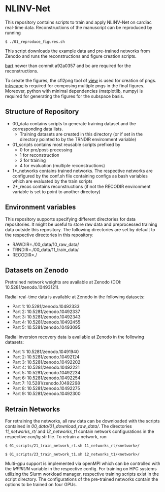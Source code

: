 # NLINV-Net

This repository contains scripts to train and apply NLINV-Net on cardiac real-time data.
Reconstructions of the manuscript can be reproduced by running
```
$ ./01_reproduce_figures.sh
```
This script downloads the example data and pre-trained networks from Zenodo and runs the reconstructions and figure creation scripts.

[bart](https://github.com/mrirecon/bart) newer than commit a92a0357 and bc are required for the reconstructions.

To create the figures, the cfl2png tool of [view](https://github.com/mrirecon/view) is used for creation of pngs. [inkscape](https://inkscape.org/de/) is required for composing multiple pngs in the final figures. Moreover, python with minimal dependencies (matplotlib, numpy) is required for generating the figures for the subspace basis.

## Structure of Repository

* 00_data contains scripts to generate training dataset and the corresponding data lists.
  * Training datasets are created in this directory (or if set in the directory pointed to by the TRNDIR environment variable)
* 01_scripts contains most reusable scripts prefixed by
  * 0 for pre/post-processing
  * 1 for reconstruction
  * 2 for training
  * 4 for evaluation (multiple reconstructions)
* 1*_networks contains trained networks. The respective networks are configured by the conf.sh file containing configs as bash variables which are evaluated by the train scripts
* 2*_recos contains reconstructions (if not the RECODIR environment variable is set to point to another directory)

## Environment variables
This repository supports specifying different directories for data repositories.
It might be useful to store raw data and preprocessed training data outside this repository.
The following directories are set by default to the respective directories in this repository:
* RAWDIR=./00_data/10_raw_data/
* TRNDIR=./00_data/11_train_data/
* RECODIR=./


## Datasets on Zenodo

Pretrained network weights are available at Zenodo (DOI: 10.5281/zenodo.10493121). 

Radial real-time data is available at Zenodo in the following datasets:
* Part 1: 10.5281/zenodo.10492333
* Part 2: 10.5281/zenodo.10492337
* Part 3: 10.5281/zenodo.10492343
* Part 4: 10.5281/zenodo.10492455
* Part 5: 10.5281/zenodo.10493095

Radial inversion recovery data is available at Zenodo in the following datasets:
* Part 1: 10.5281/zenodo.10491940
* Part 2: 10.5281/zenodo.10492124
* Part 3: 10.5281/zenodo.10492202
* Part 4: 10.5281/zenodo.10492221
* Part 5: 10.5281/zenodo.10492234
* Part 6: 10.5281/zenodo.10492254
* Part 7: 10.5281/zenodo.10492268
* Part 8: 10.5281/zenodo.10492275
* Part 9: 10.5281/zenodo.10492300

## Retrain Networks

For retraining the networks, all raw data can be downloaded with the scripts contained in *00_data/01_download_raw_data/*.
The directories *11_networks_rt/* and *12_networks_t1* contain network configurations in the respective *config.sh* file. To retrain a network, run
```
$ 01_scripts/21_train_network_rt.sh 11_networks_rt/<network>/

$ 01_scripts/23_train_network_t1.sh 12_networks_t1/<network>/
```
Multi-gpu support is implemented via openMPI which can be controlled with the *MPIRUN* variable in the respective config.
For training on HPC systems utilizing the Slurm workload manager, respective training scripts exist in the script directory. The configurations of the pre-trained networks contain the options to be trained on four GPUs.
